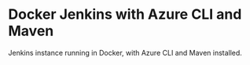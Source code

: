 # Docker Jenkins with Azure CLI and Maven

Jenkins instance running in Docker, with Azure CLI and Maven installed.
